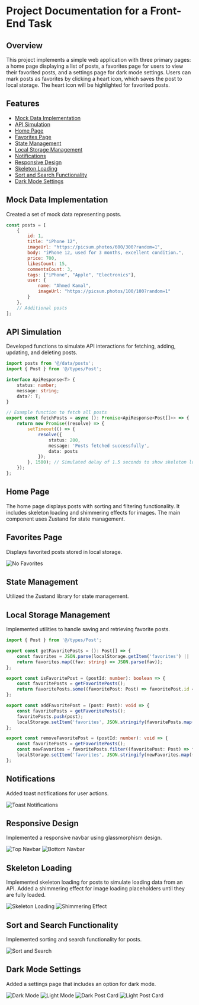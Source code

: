 # Project Documentation for a Front-End Task

## Overview

This project implements a simple web application with three primary pages: a home page displaying a list of posts, a favorites page for users to view their favorited posts, and a settings page for dark mode settings. Users can mark posts as favorites by clicking a heart icon, which saves the post to local storage. The heart icon will be highlighted for favorited posts.

## Features

- [Mock Data Implementation](#mock-data-implementation)
- [API Simulation](#api-simulation)
- [Home Page](#home-page)
- [Favorites Page](#favorites-page)
- [State Management](#state-management)
- [Local Storage Management](#local-storage-management)
- [Notifications](#notifications)
- [Responsive Design](#responsive-design)
- [Skeleton Loading](#skeleton-loading)
- [Sort and Search Functionality](#sort-and-search-functionality)
- [Dark Mode Settings](#dark-mode-settings)

## Mock Data Implementation

Created a set of mock data representing posts.

```javascript
const posts = [
    {
        id: 1,
        title: "iPhone 12",
        imageUrl: "https://picsum.photos/600/300?random=1",
        body: "iPhone 12, used for 3 months, excellent condition.",
        price: 700,
        likesCount: 15,
        commentsCount: 3,
        tags: ["iPhone", "Apple", "Electronics"],
        user: {
            name: "Ahmed Kamal",
            imageUrl: "https://picsum.photos/100/100?random=1"
        }
    },
    // Additional posts
];
```

## API Simulation

Developed functions to simulate API interactions for fetching, adding, updating, and deleting posts.

```typescript
import posts from '@/data/posts';
import { Post } from '@/types/Post';

interface ApiResponse<T> {
    status: number;
    message: string;
    data?: T;
}

// Example function to fetch all posts
export const fetchPosts = async (): Promise<ApiResponse<Post[]>> => {
    return new Promise((resolve) => {
        setTimeout(() => {
            resolve({
                status: 200,
                message: 'Posts fetched successfully',
                data: posts
            });
        }, 1500); // Simulated delay of 1.5 seconds to show skeleton loading
    });
};
```

## Home Page

The home page displays posts with sorting and filtering functionality. It includes skeleton loading and shimmering effects for images. The main component uses Zustand for state management.

## Favorites Page

Displays favorited posts stored in local storage.

![No Favorites](images/favorites.jpeg)

## State Management

Utilized the Zustand library for state management.

## Local Storage Management

Implemented utilities to handle saving and retrieving favorite posts.

```typescript
import { Post } from '@/types/Post';

export const getFavoritePosts = (): Post[] => {
    const favorites = JSON.parse(localStorage.getItem('favorites') || '[]');
    return favorites.map((fav: string) => JSON.parse(fav));
};

export const isFavoritePost = (postId: number): boolean => {
    const favoritePosts = getFavoritePosts();
    return favoritePosts.some((favoritePost: Post) => favoritePost.id === postId);
};

export const addFavoritePost = (post: Post): void => {
    const favoritePosts = getFavoritePosts();
    favoritePosts.push(post);
    localStorage.setItem('favorites', JSON.stringify(favoritePosts.map((post: Post) => JSON.stringify(post))));
};

export const removeFavoritePost = (postId: number): void => {
    const favoritePosts = getFavoritePosts();
    const newFavorites = favoritePosts.filter((favoritePost: Post) => favoritePost.id !== postId);
    localStorage.setItem('favorites', JSON.stringify(newFavorites.map((post: Post) => JSON.stringify(post))));
};
```

## Notifications

Added toast notifications for user actions.

![Toast Notifications](images/ToastMessage.jpg)

## Responsive Design

Implemented a responsive navbar using glassmorphism design.

![Top Navbar](images/TopNavBar.png)
![Bottom Navbar](images/BottomNavBar.jpg)

## Skeleton Loading

Implemented skeleton loading for posts to simulate loading data from an API. Added a shimmering effect for image loading placeholders until they are fully loaded.

![Skeleton Loading](images/SkeletonLoading.jpeg)
![Shimmering Effect](images/Shimmering.jpg)

## Sort and Search Functionality

Implemented sorting and search functionality for posts.

![Sort and Search](images/SortAndSearch.png)

## Dark Mode Settings

Added a settings page that includes an option for dark mode.

![Dark Mode](images/DarkMode.jpeg) ![Light Mode](images/LightMode.jpeg)
![Dark Post Card](images/DarkPostCard.png) ![Light Post Card](images/LightPostCard.png)